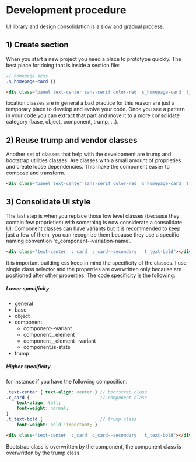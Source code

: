 # Development procedure

UI library and design consolidation is a slow and gradual process.

## 1) Create section
When you start a new project you need a place to prototype quickly.
The best place for doing that is inside a section file:
```scss
// homepage.scss
.s_homepage-card {}
```
```html
<div class="panel text-center sans-serif color-red  s_homepage-card  t_text-bold"></div> // use section classes to prototype quickly
```
location classes are in general a bad practice for this reason are just a temporary place to develop and evolve your code. Once you see a pattern in your code you can extract that part and move it to a more consolidate category (base, object, component, trump, ...).

## 2) Reuse trump and vendor classes
Another set of classes that help with the development are trump and bootstrap utilities classes. Are classes with a small amount of proprieties and create loose dependencies. This make the component easier to compose and transform.
```html
<div class="panel text-center sans-serif color-red  s_homepage-card  t_text-bold"></div> // use trump and bootstrap classes
```

## 3) Consolidate UI style
The last step is when you replace those low level classes (because they contain few proprieties) with something is now considerate a consolidate UI. Component classes can have variants but it is recommended to keep just a few of them, you can recognize them because they use a specific naming convention 'c_component--variation-name'.
```html
<div class="text-center  c_card  c_card--secondary   t_text-bold"></div> // consolidate component
```

It is important building css keep in mind the specificity of the classes.
I use single class selector and the properties are overwritten only because are positioned after other properties.
The code specificity is the following:

##### Lower specificity

* general
* base
* object
* component
    - component--variant
    - component__element
    - component__element--variant
    - component.is-state
* trump

##### Higher specificity

for instance if you have the following composition:
```scss
.text-center { text-align: center } // bootstrap class
.c_card {                           // component class
    text-align: left;
    font-weight: normal;
}
.t_text-bold {                      // trump class
    font-weight: bold !important; }
```
```html
<div class="text-center  c_card  c_card--secondary   t_text-bold"></div> // consolidate component
```
Bootstrap class is overwritten by the component,
the component class is overwritten by the trump class.
